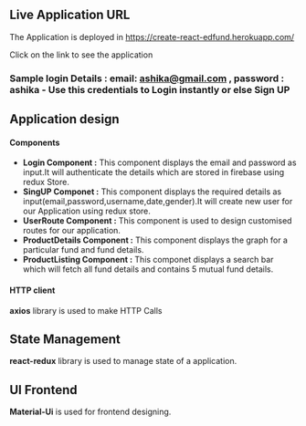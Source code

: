 ## Live Application URL

The Application is deployed in https://create-react-edfund.herokuapp.com/

Click on the link to see the application

### Sample login Details : email: ashika@gmail.com , password : ashika  - Use this credentials to Login instantly or else Sign UP


## Application design
#### Components

* **Login Component :** This component displays the email and password as input.It will authenticate the details which are stored in firebase using redux Store.
* **SingUP Componet :** This component displays the required details as input(email,password,username,date,gender).It will create new user for our Application using redux store.
* **UserRoute Component :**  This component is used to design customised routes for our application.
* **ProductDetails Component :**  This component displays the graph for a particular fund and fund details.
* **ProductListing Component :** This componet displays a search bar which will fetch all fund details  and contains 5 mutual fund details.

#### HTTP client

**axios** library is used to make HTTP Calls

## State Management 

**react-redux** library is used to manage state of a application.

## UI Frontend 

**Material-Ui**  is used for frontend designing.








